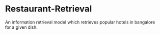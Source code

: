 # Restaurant-Retrieval
An information retrieval model which retrieves popular hotels in bangalore for a given dish. 

